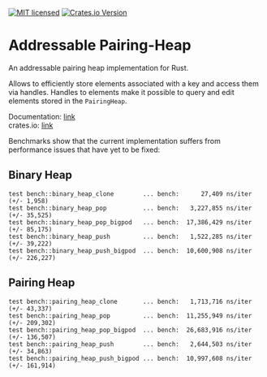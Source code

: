 [![MIT licensed](https://img.shields.io/badge/license-MIT-blue.svg)](./LICENSE)
[![Crates.io Version](https://img.shields.io/crates/v/addressable-pairing-heap.svg)](https://crates.io/crates/addressable-pairing-heap)

Addressable Pairing-Heap
========================

An addressable pairing heap implementation for Rust.  

Allows to efficiently store elements associated with a key and access them via handles.
Handles to elements make it possible to query and edit elements stored in the `PairingHeap`.  

Documentation: [link](https://docs.rs/addressable-pairing-heap)  
crates.io: [link](https://crates.io/crates/addressable-pairing-heap)

Benchmarks show that the current implementation suffers from performance issues that have yet to be fixed:

## Binary Heap
```
test bench::binary_heap_clone        ... bench:      27,409 ns/iter (+/- 1,958)
test bench::binary_heap_pop          ... bench:   3,227,855 ns/iter (+/- 35,525)
test bench::binary_heap_pop_bigpod   ... bench:  17,386,429 ns/iter (+/- 85,175)
test bench::binary_heap_push         ... bench:   1,522,285 ns/iter (+/- 39,222)
test bench::binary_heap_push_bigpod  ... bench:  10,600,908 ns/iter (+/- 226,227)
```

## Pairing Heap
```
test bench::pairing_heap_clone       ... bench:   1,713,716 ns/iter (+/- 43,337)
test bench::pairing_heap_pop         ... bench:  11,255,949 ns/iter (+/- 209,302)
test bench::pairing_heap_pop_bigpod  ... bench:  26,683,916 ns/iter (+/- 136,507)
test bench::pairing_heap_push        ... bench:   2,644,503 ns/iter (+/- 34,863)
test bench::pairing_heap_push_bigpod ... bench:  10,997,608 ns/iter (+/- 161,914)

```
